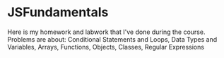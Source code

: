 # JSFundamentals
Here is my homework and labwork that I've done during the course. Problems are about: Conditional Statements and Loops, Data Types and Variables, Arrays, Functions, Objects, Classes, Regular Expressions
